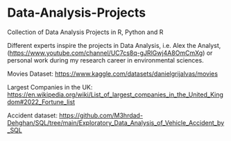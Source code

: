 # Data-Analysis-Projects
Collection of Data Analysis Projects in R, Python and R

Different experts inspire the projects in Data Analysis, i.e. Alex the Analyst, (https://www.youtube.com/channel/UC7cs8q-gJRlGwj4A8OmCmXg) or personal work during my research career in environmental sciences.

Movies Dataset: https://www.kaggle.com/datasets/danielgrijalvas/movies

Largest Companies in the UK: https://en.wikipedia.org/wiki/List_of_largest_companies_in_the_United_Kingdom#2022_Fortune_list

Accident dataset: https://github.com/M3hrdad-Dehghan/SQL/tree/main/Exploratory_Data_Analysis_of_Vehicle_Accident_by_SQL
